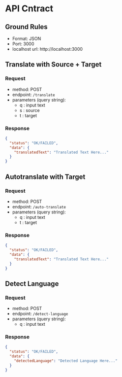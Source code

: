 # API Cntract

## Ground Rules

* Format: JSON
* Port: 3000
* localhost url: http://localhost:3000

## Translate with Source + Target

### Request
* method: POST
* endpoint: ```/translate```
* parameters (query string):
  * q : input text
  * s : source
  * t : target

### Response
```json
{
  "status": "OK/FAILED",
  "data": {
    "translatedText": "Translated Text Here..."
  }
}
```

## Autotranslate with Target

### Request
* method: POST
* endpoint: ```/auto-translate```
* parameters (query string):
  * q : input text
  * t : target

### Response
```json
{
  "status": "OK/FAILED",
  "data": {
    "translatedText": "Translated Text Here..."
  }
}
```

## Detect Language

### Request
* method: POST
* endpoint: ```/detect-language```
* parameters (query string):
  * q : input text

### Response
```json
{
  "status": "OK/FAILED",
  "data": {
    "detectedLanguage": "Detected Language Here..."
  }
}
```